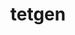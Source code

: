 ---
title: "tetgen"
layout: cache
category: package
meta: {"versions": ["1.5.0"], "compilers": ["gcc@7.5.0", "gcc@8.1.0", "gcc@8.3.1", "gcc@9.3.0"]}
spec_files: 
 - spec-0.json
 - spec-1.json
 - spec-2.json
 - spec-3.json
 - spec-4.json
 - spec-5.json
 - spec-6.json
 - spec-7.json
spec_names:
 - 'tetgen@1.5.0%gcc@7.5.0~debug~except patches=250ee7a arch=linux-ubuntu18.04-ppc64le'
 - 'tetgen@1.5.0%gcc@8.1.0~debug~except patches=250ee7a arch=linux-rhel7-x86_64'
 - 'tetgen@1.5.0%gcc@7.5.0~debug~except patches=250ee7a arch=linux-ubuntu18.04-x86_64'
 - 'tetgen@1.5.0%gcc@8.1.0~debug~except patches=250ee7a arch=linux-rhel7-ppc64le'
 - 'tetgen@1.5.0%gcc@8.3.1~debug~except patches=250ee7a arch=linux-rhel8-ppc64le'
 - 'tetgen@1.5.0%gcc@8.3.1~debug~except patches=250ee7a arch=linux-rhel8-x86_64'
 - 'tetgen@1.5.0%gcc@9.3.0~debug~except patches=250ee7a arch=linux-ubuntu20.04-ppc64le'
 - 'tetgen@1.5.0%gcc@9.3.0~debug~except patches=250ee7a arch=linux-ubuntu20.04-x86_64'
---
